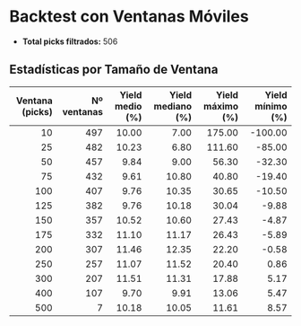 # Backtest con Ventanas Móviles

- **Total picks filtrados:** 506

## Estadísticas por Tamaño de Ventana

| Ventana (picks) | Nº ventanas | Yield medio (%) | Yield mediano (%) | Yield máximo (%) | Yield mínimo (%) |
|---------------:|------------:|----------------:|------------------:|-----------------:|-----------------:|
|              10 |          497 |           10.00 |              7.00 |          175.00 |         -100.00 |
|              25 |          482 |           10.23 |              6.80 |          111.60 |          -85.00 |
|              50 |          457 |            9.84 |              9.00 |           56.30 |          -32.30 |
|              75 |          432 |            9.61 |             10.80 |           40.80 |          -19.40 |
|             100 |          407 |            9.76 |             10.35 |           30.65 |          -10.50 |
|             125 |          382 |            9.76 |             10.18 |           30.04 |           -9.88 |
|             150 |          357 |           10.52 |             10.60 |           27.43 |           -4.87 |
|             175 |          332 |           11.10 |             11.17 |           26.43 |           -5.89 |
|             200 |          307 |           11.46 |             12.35 |           22.20 |           -0.58 |
|             250 |          257 |           11.07 |             11.52 |           20.40 |            0.86 |
|             300 |          207 |           11.51 |             11.31 |           17.88 |            5.17 |
|             400 |          107 |            9.70 |              9.91 |           13.06 |            5.47 |
|             500 |            7 |           10.18 |             10.05 |           11.61 |            8.57 |